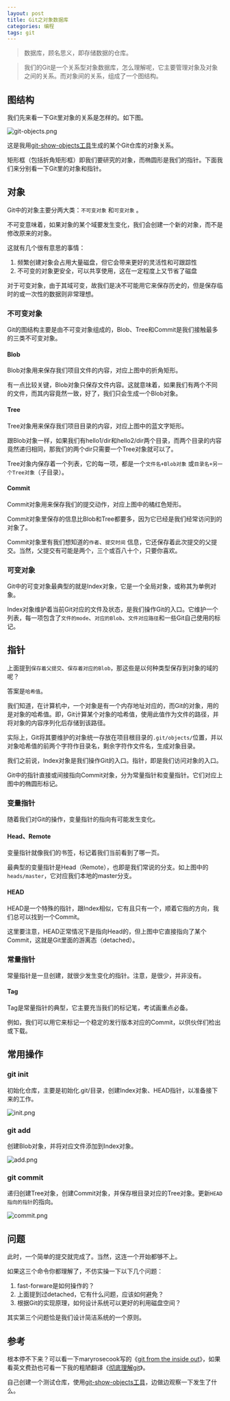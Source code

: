 ```yaml
---
layout: post
title: Git之对象数据库
categories: 编程
tags: git
---
```


> 数据库，顾名思义，即存储数据的仓库。

> 我们的Git是一个关系型对象数据库，怎么理解呢，它主要管理对象及对象之间的关系。而对象间的关系，组成了一个图结构。

## 图结构

我们先来看一下Git里对象的关系是怎样的。如下图。

![git-objects.png](https://raw.githubusercontent.com/pysnow530/git-show-objects/master/snapshot/objects.png)

这是我用[git-show-objects工具](https://github.com/pysnow530/git-show-objects)生成的某个Git仓库的对象关系。

矩形框（包括折角矩形框）即我们要研究的对象，而椭圆形是我们的指针。下面我们来分别看一下Git里的对象和指针。

## 对象

Git中的对象主要分两大类：`不可变对象` 和`可变对象` 。

不可变意味着，如果对象的某个域要发生变化，我们会创建一个新的对象，而不是修改原来的对象。

这就有几个很有意思的事情：

1. 频繁创建对象会占用大量磁盘，但它会带来更好的灵活性和可跟踪性
2. 不可变的对象更安全，可以共享使用，这在一定程度上又节省了磁盘

对于可变对象，由于其域可变，故我们是决不可能用它来保存历史的，但是保存临时的或一次性的数据则非常理想。

### 不可变对象

Git的图结构主要是由不可变对象组成的，Blob、Tree和Commit是我们接触最多的三类不可变对象。

#### Blob

Blob对象用来保存我们项目文件的内容，对应上图中的折角矩形。

有一点比较关键，Blob对象只保存文件内容。这就意味着，如果我们有两个不同的文件，而其内容竟然一致，好了，我们只会生成一个Blob对象。

#### Tree

Tree对象用来保存我们项目目录的内容，对应上图中的蓝文字矩形。

跟Blob对象一样，如果我们有hello1/dir和hello2/dir两个目录，而两个目录的内容竟然递归相同，那我们的两个dir只需要一个Tree对象就可以了。

Tree对象内保存着一个列表，它的每一项，都是一个`文件名+Blob对象` 或`目录名+另一个Tree对象`（子目录）。

#### Commit

Commit对象用来保存我们的提交动作，对应上图中的橘红色矩形。

Commit对象里保存的信息比Blob和Tree都要多，因为它已经是我们经常访问到的对象了。

Commit对象里有我们想知道的`作者`、`提交时间` 信息，它还保存着此次提交的父提交。当然，父提交有可能是两个，三个或百八十个，只要你喜欢。

### 可变对象

Git中的可变对象最典型的就是Index对象，它是一个全局对象，或称其为单例对象。

Index对象维护着当前Git对应的文件及状态，是我们操作Git的入口。它维护一个列表，每一项包含了`文件的mode`、`对应的Blob`、`文件对应路径`和一些Git自己使用的标记。

## 指针

上面提到`保存着父提交`、`保存着对应的Blob`，那这些是以何种类型保存到对象的域的呢？

答案是`哈希值`。

我们知道，在计算机中，一个对象是有一个内存地址对应的，而Git的对象，用的是对象的哈希值。即，Git计算某个对象的哈希值，使用此值作为文件的路径，并将对象的内容序列化后存储到该路径。

实际上，Git将其要维护的对象统一存放在项目根目录的`.git/objects/`位置，并以对象哈希值的前两个字符作目录名，剩余字符作文件名，生成对象目录。

我们之前说，Index对象是我们操作Git的入口。指针，即是我们访问对象的入口。

Git中的指针直接或间接指向Commit对象，分为常量指针和变量指针。它们对应上图中的椭圆形标记。

### 变量指针

随着我们对Git的操作，变量指针的指向有可能发生变化。

#### Head、Remote

变量指针就像我们的书签，标记着我们当前看到了哪一页。

最典型的变量指针是Head（Remote），也即是我们常说的分支。如上图中的`heads/master`，它对应我们本地的master分支。

#### HEAD

HEAD是一个特殊的指针，跟Index相似，它有且只有一个，顺着它指的方向，我们总可以找到一个Commit。

这里要注意，HEAD正常情况下是指向Head的，但上图中它直接指向了某个Commit，这就是Git里面的游离态（detached）。

### 常量指针

常量指针是一旦创建，就很少发生变化的指针。注意，是很少，并非没有。

#### Tag

Tag是常量指针的典型，它主要充当我们的标记笔，考试画重点必备。

例如，我们可以用它来标记一个稳定的发行版本对应的Commit，以供伙伴们检出或下载。

## 常用操作

### git init

初始化仓库，主要是初始化.git/目录，创建Index对象、HEAD指针，以准备接下来的工作。

![init.png](/public/img/git-object-db/init.png)

### git add

创建Blob对象，并将对应文件添加到Index对象。

![add.png](/public/img/git-object-db/add.png)

### git commit

递归创建Tree对象，创建Commit对象，并保存根目录对应的Tree对象。更新`HEAD指向的指针`的指向。

![commit.png](/public/img/git-object-db/commit.png)

## 问题

此时，一个简单的提交就完成了。当然，这连一个开始都够不上。

如果这三个命令你都理解了，不仿实操一下以下几个问题：

1. fast-forware是如何操作的？
2. 上面提到过detached，它有什么问题，应该如何避免？
3. 根据Git的实现原理，如何设计系统可以更好的利用磁盘空间？

其实第三个问题恰是我们设计简洁系统的一个原则。

## 参考

根本停不下来？可以看一下maryrosecook写的《[git from the inside out](https://maryrosecook.com/blog/post/git-from-the-inside-out)》，如果看英文费劲也可看一下我的粗陋翻译《[彻底理解git](https://github.com/pysnow530/git-from-the-inside-out)》。

自己创建一个测试仓库，使用[git-show-objects工具](https://github.com/pysnow530/git-show-objects)，边做边观察一下发生了什么。
